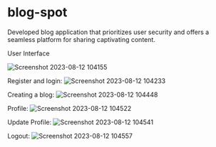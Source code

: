 # blog-spot

Developed blog application that prioritizes user security and offers a seamless platform for sharing captivating
content.

User Interface

![Screenshot 2023-08-12 104155](https://github.com/saiganesh20102002/blog-spot/assets/112755004/1a25b559-f96f-4275-9cc1-acaca2e8c5b6)

Register and login:
![Screenshot 2023-08-12 104233](https://github.com/saiganesh20102002/blog-spot/assets/112755004/76c0f4b5-4dc6-4914-a4d9-c0435656b373)

Creating a blog:
![Screenshot 2023-08-12 104448](https://github.com/saiganesh20102002/blog-spot/assets/112755004/1d72f16f-3699-468c-8f61-ab43588539f7)

Profile:
![Screenshot 2023-08-12 104522](https://github.com/saiganesh20102002/blog-spot/assets/112755004/45bde286-9ec6-4c56-ac07-f26e4b4300be)

Update Profile:
![Screenshot 2023-08-12 104541](https://github.com/saiganesh20102002/blog-spot/assets/112755004/e38a08c1-701b-48fd-bd6d-467d0cfddea4)

Logout:
![Screenshot 2023-08-12 104557](https://github.com/saiganesh20102002/blog-spot/assets/112755004/d2bb0c4f-92ec-4915-a314-4f3befb6758b)
